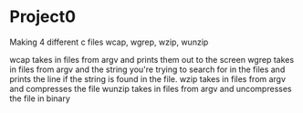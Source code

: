 # Project0

Making 4 different c files wcap, wgrep, wzip, wunzip

wcap takes in files from argv and prints them out to the screen
wgrep takes in files from argv and the string you're trying to search for in the files and prints the line if the string is found in the file.
wzip takes in files from argv and compresses the file
wunzip takes in files from argv and uncompresses the file in binary
